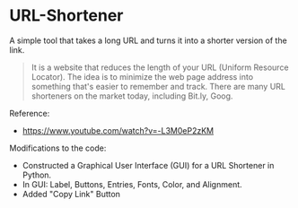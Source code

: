 # URL-Shortener
A simple tool that takes a long URL and turns it into a shorter version of the link.

> It is a website that reduces the length of your URL (Uniform Resource Locator). The idea is to minimize the web page address into something that's easier to remember and track. There are many URL shorteners on the market today, including Bit.ly, Goog.

Reference:
- https://www.youtube.com/watch?v=-L3M0eP2zKM

Modifications to the code:
- Constructed a Graphical User Interface (GUI) for a URL Shortener in Python.
- In GUI: Label, Buttons, Entries, Fonts, Color, and Alignment.
- Added "Copy Link" Button